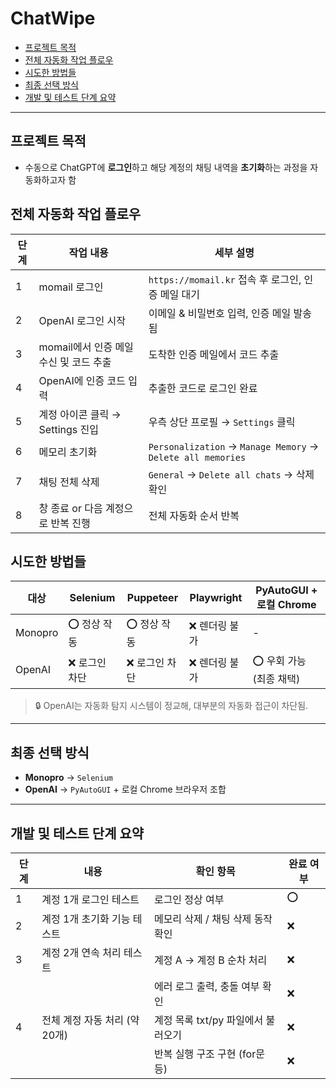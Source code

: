 # ChatWipe

- [프로젝트 목적](#프로젝트-목적)
- [전체 자동화 작업 플로우](#전체-자동화-작업-플로우)
- [시도한 방법들](#시도한-방법들)
- [최종 선택 방식](#최종-선택-방식)
- [개발 및 테스트 단계 요약](#개발-및-테스트-단계-요약)

----

## 프로젝트 목적

- 수동으로 ChatGPT에 <b>로그인</b>하고 해당 계정의 채팅 내역을 <b>초기화</b>하는 과정을 자동화하고자 함

## 전체 자동화 작업 플로우

| 단계 | 작업 내용                              | 세부 설명                                                   |
| ---- | -------------------------------------- | ----------------------------------------------------------- |
| 1    | momail 로그인                          | `https://momail.kr` 접속 후 로그인, 인증 메일 대기          |
| 2    | OpenAI 로그인 시작                     | 이메일 & 비밀번호 입력, 인증 메일 발송됨                    |
| 3    | momail에서 인증 메일 수신 및 코드 추출 | 도착한 인증 메일에서 코드 추출                              |
| 4    | OpenAI에 인증 코드 입력                | 추출한 코드로 로그인 완료                                   |
| 5    | 계정 아이콘 클릭 → Settings 진입       | 우측 상단 프로필 → `Settings` 클릭                          |
| 6    | 메모리 초기화                          | `Personalization` → `Manage Memory` → `Delete all memories` |
| 7    | 채팅 전체 삭제                         | `General` → `Delete all chats` → 삭제 확인                  |
| 8    | 창 종료 or 다음 계정으로 반복 진행     | 전체 자동화 순서 반복                                       |

## 시도한 방법들

| 대상    | Selenium       | Puppeteer      | Playwright     | PyAutoGUI + 로컬 Chrome  |
| ------- | -------------- | -------------- | -------------- | ------------------------ |
| Monopro | ⭕ 정상 작동   | ⭕ 정상 작동   | ❌ 렌더링 불가 | -                        |
| OpenAI  | ❌ 로그인 차단 | ❌ 로그인 차단 | ❌ 렌더링 불가 | ⭕ 우회 가능 (최종 채택) |

> 🔒 OpenAI는 자동화 탐지 시스템이 정교해, 대부분의 자동화 접근이 차단됨.

---

## 최종 선택 방식

- **Monopro** → `Selenium`
- **OpenAI** → `PyAutoGUI` + 로컬 Chrome 브라우저 조합

---

## 개발 및 테스트 단계 요약

| 단계 | 내용                          | 확인 항목                          | 완료 여부 |
| ---- | ----------------------------- | ---------------------------------- | --------- |
| 1    | 계정 1개 로그인 테스트        | 로그인 정상 여부                   | ⭕        |
| 2    | 계정 1개 초기화 기능 테스트   | 메모리 삭제 / 채팅 삭제 동작 확인  | ❌        |
| 3    | 계정 2개 연속 처리 테스트     | 계정 A → 계정 B 순차 처리          | ❌        |
|      |                               | 에러 로그 출력, 충돌 여부 확인     | ❌        |
| 4    | 전체 계정 자동 처리 (약 20개) | 계정 목록 txt/py 파일에서 불러오기 | ❌        |
|      |                               | 반복 실행 구조 구현 (for문 등)     | ❌        |
